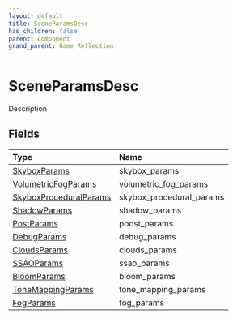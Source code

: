 ```yaml
---
layout: default
title: SceneParamsDesc
has_children: false
parent: Component
grand_parent: Game Reflection
---
```

# SceneParamsDesc
Description 

## Fields
| Type | Name |
|:-------------|:--------------|
| [SkyboxParams](/game-reflection/classes/skybox_params.md) | skybox_params |
| [VolumetricFogParams](/game-reflection/classes/volumetric_fog_params.md) | volumetric_fog_params |
| [SkyboxProceduralParams](/game-reflection/classes/skybox_procedural_params.md) | skybox_procedural_params |
| [ShadowParams](/game-reflection/classes/shadow_params.md) | shadow_params |
| [PostParams](/game-reflection/components/post_params.md) | poost_params |
| [DebugParams](/game-reflection/classes/debug_params.md) | debug_params |
| [CloudsParams](/game-reflection/classes/clouds_params.md) | clouds_params |
| [SSAOParams](/game-reflection/classes/s_s_a_o_params.md) | ssao_params |
| [BloomParams](/game-reflection/classes/bloom_params.md) | bloom_params |
| [ToneMappingParams](/game-reflection/classes/tone_mapping_params.md) | tone_mapping_params |
| [FogParams](/game-reflection/classes/fog_params.md) | fog_params |
